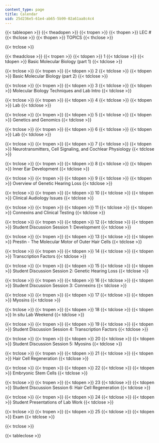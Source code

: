 ```yaml
---
content_type: page
title: Calendar
uid: 25d236e5-61e4-ab65-5b99-02a61aa8c4c4
---
```


{{< tableopen >}}
{{< theadopen >}}
{{< tropen >}}
{{< thopen >}}
LEC #
{{< thclose >}}
{{< thopen >}}
TOPICS
{{< thclose >}}

{{< trclose >}}

{{< theadclose >}}
{{< tropen >}}
{{< tdopen >}}
1
{{< tdclose >}}
{{< tdopen >}}
Basic Molecular Biology (part 1)
{{< tdclose >}}

{{< trclose >}}
{{< tropen >}}
{{< tdopen >}}
2
{{< tdclose >}}
{{< tdopen >}}
Basic Molecular Biology (part 2)
{{< tdclose >}}

{{< trclose >}}
{{< tropen >}}
{{< tdopen >}}
3
{{< tdclose >}}
{{< tdopen >}}
Molecular Biology Techniques and Lab Intro
{{< tdclose >}}

{{< trclose >}}
{{< tropen >}}
{{< tdopen >}}
4
{{< tdclose >}}
{{< tdopen >}}
Lab
{{< tdclose >}}

{{< trclose >}}
{{< tropen >}}
{{< tdopen >}}
5
{{< tdclose >}}
{{< tdopen >}}
Genetics and Genomics
{{< tdclose >}}

{{< trclose >}}
{{< tropen >}}
{{< tdopen >}}
6
{{< tdclose >}}
{{< tdopen >}}
Lab
{{< tdclose >}}

{{< trclose >}}
{{< tropen >}}
{{< tdopen >}}
7
{{< tdclose >}}
{{< tdopen >}}
Neurotransmitters, Cell Signaling, and Cochlear Physiology
{{< tdclose >}}

{{< trclose >}}
{{< tropen >}}
{{< tdopen >}}
8
{{< tdclose >}}
{{< tdopen >}}
Inner Ear Development
{{< tdclose >}}

{{< trclose >}}
{{< tropen >}}
{{< tdopen >}}
9
{{< tdclose >}}
{{< tdopen >}}
Overview of Genetic Hearing Loss
{{< tdclose >}}

{{< trclose >}}
{{< tropen >}}
{{< tdopen >}}
10
{{< tdclose >}}
{{< tdopen >}}
Clinical Audiology Issues
{{< tdclose >}}

{{< trclose >}}
{{< tropen >}}
{{< tdopen >}}
11
{{< tdclose >}}
{{< tdopen >}}
Connexins and Clinical Testing
{{< tdclose >}}

{{< trclose >}}
{{< tropen >}}
{{< tdopen >}}
12
{{< tdclose >}}
{{< tdopen >}}
Student Discussion Session 1: Development
{{< tdclose >}}

{{< trclose >}}
{{< tropen >}}
{{< tdopen >}}
13
{{< tdclose >}}
{{< tdopen >}}
Prestin - The Molecular Motor of Outer Hair Cells
{{< tdclose >}}

{{< trclose >}}
{{< tropen >}}
{{< tdopen >}}
14
{{< tdclose >}}
{{< tdopen >}}
Transcription Factors
{{< tdclose >}}

{{< trclose >}}
{{< tropen >}}
{{< tdopen >}}
15
{{< tdclose >}}
{{< tdopen >}}
Student Discussion Session 2: Genetic Hearing Loss
{{< tdclose >}}

{{< trclose >}}
{{< tropen >}}
{{< tdopen >}}
16
{{< tdclose >}}
{{< tdopen >}}
Student Discussion Session 3: Connexins
{{< tdclose >}}

{{< trclose >}}
{{< tropen >}}
{{< tdopen >}}
17
{{< tdclose >}}
{{< tdopen >}}
Myosins
{{< tdclose >}}

{{< trclose >}}
{{< tropen >}}
{{< tdopen >}}
18
{{< tdclose >}}
{{< tdopen >}}
In situ Lab Weekend
{{< tdclose >}}

{{< trclose >}}
{{< tropen >}}
{{< tdopen >}}
19
{{< tdclose >}}
{{< tdopen >}}
Student Discussion Session 4: Transcription Factors
{{< tdclose >}}

{{< trclose >}}
{{< tropen >}}
{{< tdopen >}}
20
{{< tdclose >}}
{{< tdopen >}}
Student Discussion Session 5: Myosins
{{< tdclose >}}

{{< trclose >}}
{{< tropen >}}
{{< tdopen >}}
21
{{< tdclose >}}
{{< tdopen >}}
Hair Cell Regeneration
{{< tdclose >}}

{{< trclose >}}
{{< tropen >}}
{{< tdopen >}}
22
{{< tdclose >}}
{{< tdopen >}}
Embryonic Stem Cells
{{< tdclose >}}

{{< trclose >}}
{{< tropen >}}
{{< tdopen >}}
23
{{< tdclose >}}
{{< tdopen >}}
Student Discussion Session 6: Hair Cell Regeneration
{{< tdclose >}}

{{< trclose >}}
{{< tropen >}}
{{< tdopen >}}
24
{{< tdclose >}}
{{< tdopen >}}
Student Presentations of Lab Work
{{< tdclose >}}

{{< trclose >}}
{{< tropen >}}
{{< tdopen >}}
25
{{< tdclose >}}
{{< tdopen >}}
Exam
{{< tdclose >}}

{{< trclose >}}

{{< tableclose >}}